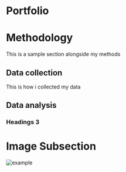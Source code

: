 # Portfolio

# Methodology

This is a sample section alongside my methods

## Data collection

This is how i collected my data

## Data analysis

### Headings 3

# Image Subsection

<img class="rounded-circle" alt="example" src = "/assets/Screenshot_Example.png" />
